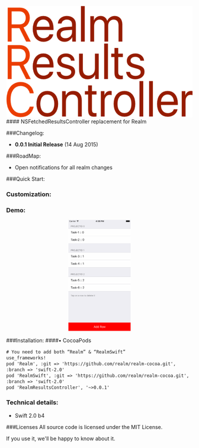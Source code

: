 <img src="Images/RRCHigh.png" height="300px"/>
#### NSFetchedResultsController replacement for Realm

###Changelog:

- __0.0.1 Initial Release__ (14 Aug 2015)

###RoadMap:

- Open notifications for all realm changes

###Quick Start:

### Customization:

### Demo:
<p align="center">
<img src="Images/RRCDemo.gif" height="300px"/>
</p>

###Installation:
####• CocoaPods

```
# You need to add both “Realm” & “RealmSwift”
use_frameworks!
pod 'Realm', :git => 'https://github.com/realm/realm-cocoa.git', :branch => 'swift-2.0'
pod 'RealmSwift', :git => 'https://github.com/realm/realm-cocoa.git', :branch => 'swift-2.0'
pod 'RealmResultsController', '~>0.0.1'
```

### Technical details:
- Swift 2.0 b4

###Licenses
All source code is licensed under the MIT License.

If you use it, we'll be happy to know about it.